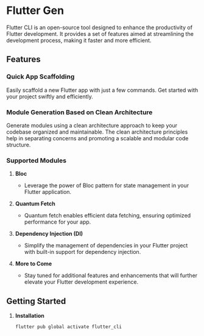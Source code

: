 # Flutter Gen

Flutter CLI is an open-source tool designed to enhance the productivity of Flutter development. It provides a set of features aimed at streamlining the development process, making it faster and more efficient.

## Features

### Quick App Scaffolding

Easily scaffold a new Flutter app with just a few commands. Get started with your project swiftly and efficiently.

### Module Generation Based on Clean Architecture

Generate modules using a clean architecture approach to keep your codebase organized and maintainable. The clean architecture principles help in separating concerns and promoting a scalable and modular code structure.

### Supported Modules

1. **Bloc**
   - Leverage the power of Bloc pattern for state management in your Flutter application.

2. **Quantum Fetch**
   - Quantum fetch enables efficient data fetching, ensuring optimized performance for your app.

3. **Dependency Injection (DI)**
   - Simplify the management of dependencies in your Flutter project with built-in support for dependency injection.

4. **More to Come**
   - Stay tuned for additional features and enhancements that will further elevate your Flutter development experience.

## Getting Started

1. **Installation**
   ```bash
   flutter pub global activate flutter_cli
